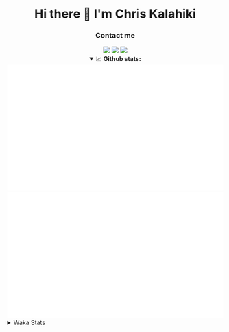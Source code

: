 <div align="center">
 <h1>Hi there 👋 I'm Chris Kalahiki</h1>
 <h3>Contact me</h3>
 <a href="mailto:chris.kalahiki@gmail.com"><img src="https://img.shields.io/badge/gmail-%23D14836.svg?&style=for-the-badge&logo=gmail&logoColor=white"/></a>
 <a href="https://twitter.com/ChrisKalahiki"><img src="https://img.shields.io/badge/twitter-%231DA1F2.svg?&style=for-the-badge&logo=twitter&logoColor=white"/></a>
 <a href="https://www.linkedin.com/in/ChrisKalahiki"><img src="https://img.shields.io/badge/linkedin-%230077B5.svg?&style=for-the-badge&logo=linkedin&logoColor=white"/></a>
<details open>
  <summary>📈 <b>Github stats:</b></summary>
  <img src="https://github.com/ChrisKalahiki/github-stats/blob/master/generated/overview.svg"/>
  <img src="https://github.com/ChrisKalahiki/github-stats/blob/master/generated/languages.svg"/>
</details>
</div>

<details>
  <summary>Waka Stats</summary>
<!--START_SECTION:waka-->
![Code Time](http://img.shields.io/badge/Code%20Time-134%20hrs%2055%20mins-blue)

**🐱 My GitHub Data** 

> 🏆 245 Contributions in the Year 2022
 > 
> 📦 6.2 MB Used in GitHub's Storage 
 > 
> 💼 Opted to Hire
 > 
> 📜 34 Public Repositories 
 > 
> 🔑 24 Private Repositories  
 > 
**I'm an Early 🐤** 

```text
🌞 Morning    77 commits     ████░░░░░░░░░░░░░░░░░░░░░   15.81% 
🌆 Daytime    197 commits    ██████████░░░░░░░░░░░░░░░   40.45% 
🌃 Evening    154 commits    ████████░░░░░░░░░░░░░░░░░   31.62% 
🌙 Night      59 commits     ███░░░░░░░░░░░░░░░░░░░░░░   12.11%

```
📅 **I'm Most Productive on Wednesday** 

```text
Monday       75 commits     ███░░░░░░░░░░░░░░░░░░░░░░   15.4% 
Tuesday      43 commits     ██░░░░░░░░░░░░░░░░░░░░░░░   8.83% 
Wednesday    116 commits    ██████░░░░░░░░░░░░░░░░░░░   23.82% 
Thursday     84 commits     ████░░░░░░░░░░░░░░░░░░░░░   17.25% 
Friday       70 commits     ███░░░░░░░░░░░░░░░░░░░░░░   14.37% 
Saturday     25 commits     █░░░░░░░░░░░░░░░░░░░░░░░░   5.13% 
Sunday       74 commits     ███░░░░░░░░░░░░░░░░░░░░░░   15.2%

```


📊 **This Week I Spent My Time On** 

```text
⌚︎ Time Zone: America/New_York

💬 Programming Languages: 
Markdown                 6 mins              █████████░░░░░░░░░░░░░░░░   38.89% 
JavaScript               5 mins              ███████░░░░░░░░░░░░░░░░░░   31.24% 
Bash                     4 mins              ██████░░░░░░░░░░░░░░░░░░░   27.39% 
Other                    0 secs              ░░░░░░░░░░░░░░░░░░░░░░░░░   2.48%

🔥 Editors: 
VS Code                  17 mins             █████████████████████████   100.0%

🐱‍💻 Projects: 
Multiscale_Modeling      11 mins             ████████████████░░░░░░░░░   66.28% 
hcc8810-adss             5 mins              ███████░░░░░░░░░░░░░░░░░░   31.24% 
MUI_Test_Example         0 secs              ░░░░░░░░░░░░░░░░░░░░░░░░░   2.48%

💻 Operating System: 
Windows                  11 mins             ████████████████░░░░░░░░░   66.28% 
Linux                    5 mins              ████████░░░░░░░░░░░░░░░░░   33.72%

```

**I Mostly Code in Jupyter Notebook** 

```text
Jupyter Notebook         16 repos            ███████░░░░░░░░░░░░░░░░░░   28.57% 
Python                   14 repos            ██████░░░░░░░░░░░░░░░░░░░   25.0% 
C#                       10 repos            ████░░░░░░░░░░░░░░░░░░░░░   17.86% 
JavaScript               4 repos             █░░░░░░░░░░░░░░░░░░░░░░░░   7.14% 
HTML                     2 repos             █░░░░░░░░░░░░░░░░░░░░░░░░   3.57%

```


**Timeline**

![Chart not found](https://raw.githubusercontent.com/ChrisKalahiki/ChrisKalahiki/main/charts/bar_graph.png) 


 Last Updated on 09/09/2022 18:54:33 UTC
<!--END_SECTION:waka-->
</details>

